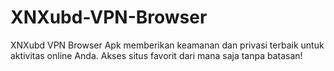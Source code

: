# XNXubd-VPN-Browser
XNXubd VPN Browser Apk memberikan keamanan dan privasi terbaik untuk aktivitas online Anda. Akses situs favorit dari mana saja tanpa batasan!
